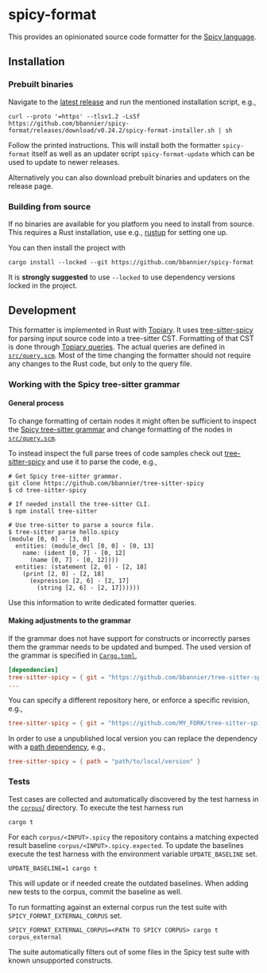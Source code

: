 # spicy-format

This provides an opinionated source code formatter for the [Spicy
language](https://docs.zeek.org/projects/spicy/en/latest/).

## Installation

### Prebuilt binaries

Navigate to the [latest
release](https://github.com/bbannier/spicy-format/releases/latest) and run the
mentioned installation script, e.g.,

```console
curl --proto '=https' --tlsv1.2 -LsSf https://github.com/bbannier/spicy-format/releases/download/v0.24.2/spicy-format-installer.sh | sh
```

Follow the printed instructions. This will install both the formatter
`spicy-format` itself as well as an updater script `spicy-format-update` which
can be used to update to newer releases.

Alternatively you can also download prebuilt binaries and updaters on the
release page.

### Building from source

If no binaries are available for you platform you need to install from source.
This requires a Rust installation, use e.g., [rustup](https://rustup.rs/) for
setting one up.

You can then install the project with

```console
cargo install --locked --git https://github.com/bbannier/spicy-format
```

It is **strongly suggested** to use `--locked` to use dependency versions locked
in the project.

## Development

This formatter is implemented in Rust with
[Topiary](https://github.com/tweag/topiary). It uses
[tree-sitter-spicy](https://github.com/bbannier/tree-sitter-spicy) for parsing
input source code into a tree-sitter CST. Formatting of that CST is done
through [Topiary queries](https://github.com/tweag/topiary#design). The actual
queries are defined in [`src/query.scm`](src/query.scm). Most of the time
changing the formatter should not require any changes to the Rust code, but
only to the query file.

### Working with the Spicy tree-sitter grammar

#### General process

To change formatting of certain nodes it might often be sufficient to inspect
the [Spicy tree-sitter
grammar](https://github.com/bbannier/tree-sitter-spicy/blob/main/grammar.js)
and change formatting of the nodes in [`src/query.scm`](src/query.scm).

To instead inspect the full parse trees of code samples check out
[tree-sitter-spicy](https://github.com/bbannier/tree-sitter-spicy) and use it
to parse the code, e.g.,

```console
# Get Spicy tree-sitter grammar.
git clone https://github.com/bbannier/tree-sitter-spicy
$ cd tree-sitter-spicy

# If needed install the tree-sitter CLI.
$ npm install tree-sitter

# Use tree-sitter to parse a source file.
$ tree-sitter parse hello.spicy
(module [0, 0] - [3, 0]
  entities: (module_decl [0, 0] - [0, 13]
    name: (ident [0, 7] - [0, 12]
      (name [0, 7] - [0, 12])))
  entities: (statement [2, 0] - [2, 18]
    (print [2, 0] - [2, 18]
      (expression [2, 6] - [2, 17]
        (string [2, 6] - [2, 17])))))
```

Use this information to write dedicated formatter queries.

#### Making adjustments to the grammar

If the grammar does not have support for constructs or incorrectly parses
them the grammar needs to be updated and bumped. The used version of the
grammar is specified in
[`Cargo.toml`](https://github.com/bbannier/spicy-format/blob/main/Cargo.toml),

```toml
[dependencies]
tree-sitter-spicy = { git = "https://github.com/bbannier/tree-sitter-spicy" }
...
```

You can specify a different repository here, or enforce a specific revision, e.g.,

```toml
tree-sitter-spicy = { git = "https://github.com/MY_FORK/tree-sitter-spicy", rev = "b9958baeda3dc77fa94af2ca2cd84723bd532d08" }
```

In order to use a unpublished local version you can replace the dependency with
a [path
dependency](https://doc.rust-lang.org/cargo/reference/specifying-dependencies.html#specifying-path-dependencies),
e.g.,

```toml
tree-sitter-spicy = { path = "path/to/local/version" }
```

### Tests

Test cases are collected and automatically discovered by the test harness in
the [`corpus`/](corpus/) directory. To execute the test harness run

```console
cargo t
```

For each `corpus/<INPUT>.spicy` the repository contains a matching expected
result baseline `corpus/<INPUT>.spicy.expected`. To update the baselines
execute the test harness with the environment variable `UPDATE_BASELINE` set.

```console
UPDATE_BASELINE=1 cargo t
```

This will update or if needed create the outdated baselines. When adding new
tests to the corpus, commit the baseline as well.

To run formatting against an external corpus run the test suite with
`SPICY_FORMAT_EXTERNAL_CORPUS` set.

```console
SPICY_FORMAT_EXTERNAL_CORPUS=<PATH TO SPICY CORPUS> cargo t corpus_external
```

The suite automatically filters out of some files in the Spicy test suite with
known unsupported constructs.
